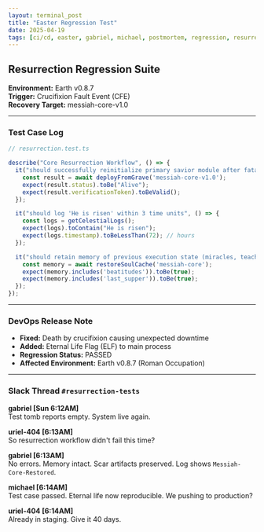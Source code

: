 ```yaml
---
layout: terminal_post
title: "Easter Regression Test"
date: 2025-04-19
tags: [ci/cd, easter, gabriel, michael, postmortem, regression, resurrection, testing, uriel]
---
```


## Resurrection Regression Suite

**Environment:** Earth v0.8.7  
**Trigger:** Crucifixion Fault Event (CFE)  
**Recovery Target:** messiah-core-v1.0  

---

### Test Case Log

```ts
// resurrection.test.ts

describe("Core Resurrection Workflow", () => {
  it("should successfully reinitialize primary savior module after fatal exception", async () => {
    const result = await deployFromGrave('messiah-core-v1.0');
    expect(result.status).toBe("Alive");
    expect(result.verificationToken).toBeValid();
  });

  it("should log 'He is risen' within 3 time units", () => {
    const logs = getCelestialLogs();
    expect(logs).toContain("He is risen");
    expect(logs.timestamp).toBeLessThan(72); // hours
  });

  it("should retain memory of previous execution state (miracles, teachings, betrayal)", async () => {
    const memory = await restoreSoulCache('messiah-core');
    expect(memory.includes('beatitudes')).toBe(true);
    expect(memory.includes('last_supper')).toBe(true);
  });
});
```

---

### DevOps Release Note

- **Fixed:** Death by crucifixion causing unexpected downtime  
- **Added:** Eternal Life Flag (ELF) to main process  
- **Regression Status:** PASSED  
- **Affected Environment:** Earth v0.8.7 (Roman Occupation)

---

### Slack Thread `#resurrection-tests`

**gabriel [Sun 6:12AM]**  
Test tomb reports empty. System live again.

**uriel-404 [6:13AM]**  
So resurrection workflow didn't fail this time?

**gabriel [6:13AM]**  
No errors. Memory intact. Scar artifacts preserved. Log shows `Messiah-Core-Restored`.

**michael [6:14AM]**  
Test case passed. Eternal life now reproducible. We pushing to production?

**uriel-404 [6:14AM]**  
Already in staging. Give it 40 days.